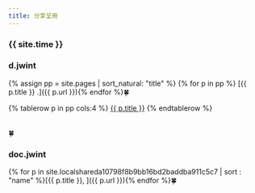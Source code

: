 ```yaml
---
title: 分享呈冊
---
```


### {{ site.time }}

### d.jwint
{% assign pp = site.pages | sort_natural: "title" %}
{% for p in pp %} [{{ p.title }} .]({{ p.url }}){% endfor %}🍀


<table rules="none" frame="none">
{% tablerow p in pp cols:4 %}
  <a href="{{ p.url }}">{{ p.title }}</a>
{% endtablerow %}
</table>🍀

### doc.jwint

{% for p in site.localshareda10798f8b9bb16bd2baddba911c5c7 | sort : "name" %}[{{ p.title }}, ]({{ p.url }}){% endfor %}🍀

